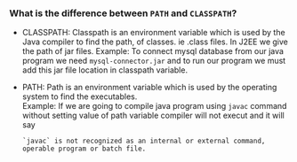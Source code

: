 ### What is the difference between `PATH` and `CLASSPATH`?                

* CLASSPATH: Classpath is an environment variable which is used by the Java compiler to find the path, of classes. ie .class files. In J2EE we give the path of jar files. 
Example: To connect mysql database from our java program we need `mysql-connector.jar` and to run our program we must add this jar file location in classpath variable.

* PATH: Path is an environment variable which is used by the operating system to find the executables.                                     
Example:
  If we are going to compile java program using `javac` command without setting value of path variable compiler will not execut and it will say
  ```
  `javac` is not recognized as an internal or external command, operable program or batch file.
  ```
